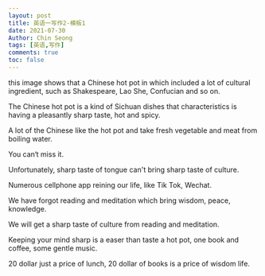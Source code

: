 ```yaml
---
layout: post
title: 英语一写作2-模板1
date: 2021-07-30
Author: Chin Seong
tags: [英语,写作]
comments: true
toc: false
---
```








this image shows that a Chinese hot pot in which included a lot of cultural ingredient, such as Shakespeare, Lao She, Confucian and so on.

The Chinese hot pot is a kind of Sichuan dishes that characteristics is having a pleasantly sharp taste, hot and spicy.

A lot of the Chinese like the hot pot and take fresh vegetable and meat from boiling water.

 You can‘t miss it.

Unfortunately, sharp taste of tongue can't bring sharp taste of culture. 

Numerous cellphone app reining our life, like Tik Tok, Wechat. 

We have forgot reading and meditation which bring wisdom, peace, knowledge. 

We will get a sharp taste of culture from reading and meditation. 

Keeping your mind sharp is a easer than taste a hot pot, one book and coffee, some gentle music.

20 dollar just a price of lunch, 20 dollar of books is a price of wisdom life.

<!-- more -->





